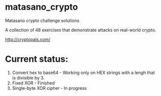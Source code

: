 # matasano_crypto
Matasano crypto challenge solutions

A collection of 48 exercises that demonstrate attacks on real-world crypto.

http://cryptopals.com/

# Current status:
1. Convert hex to base64 - Working only on HEX strings with a lengh that is divisible by 3.
2. Fixed XOR - Finished
3. Single-byte XOR cipher - In progress

